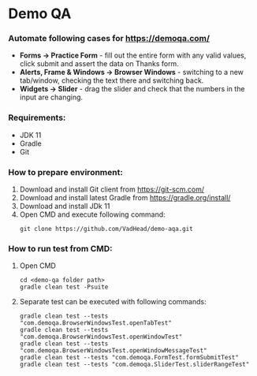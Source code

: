 # Demo QA
### Automate following cases for https://demoqa.com/
- **Forms -> Practice Form** - fill out the entire form with any valid values, click submit and assert the data on Thanks form.
- **Alerts, Frame & Windows -> Browser Windows** - switching to a new tab/window, checking the text there and switching back.
- **Widgets -> Slider** - drag the slider and check that the numbers in the input are changing.

### Requirements:
- JDK 11
- Gradle
- Git

### How to prepare environment:
1. Download and install Git client from https://git-scm.com/
2. Download and install latest Gradle from https://gradle.org/install/
3. Download and install JDk 11
4. Open CMD and execute following command:
   ```
   git clone https://github.com/VadHead/demo-aqa.git
   ```

### How to run test from CMD:
1. Open CMD
    ```
    cd <demo-qa folder path>
    gradle clean test -Psuite
    ```
2. Separate test can be executed with following commands:
    ```
    gradle clean test --tests "com.demoqa.BrowserWindowsTest.openTabTest"
    gradle clean test --tests "com.demoqa.BrowserWindowsTest.openWindowTest"
    gradle clean test --tests "com.demoqa.BrowserWindowsTest.openWindowMessageTest"
    gradle clean test --tests "com.demoqa.FormTest.formSubmitTest"
    gradle clean test --tests "com.demoqa.SliderTest.sliderRangeTest"
    ```